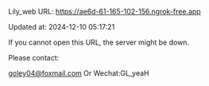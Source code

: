 Lily_web URL: https://ae6d-61-165-102-156.ngrok-free.app

Updated at: 2024-12-10 05:17:21

If you cannot open this URL, the server might be down.

Please contact: 

goley04@foxmail.com Or Wechat:GL_yeaH